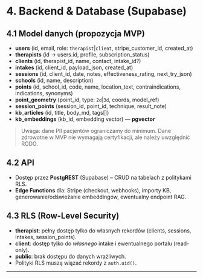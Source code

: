 # 4. Backend & Database (Supabase)
## 4.1 Model danych (propozycja MVP)
- **users** (id, email, role: `therapist`|`client`, stripe_customer_id, created_at)
- **therapists** (id -> users.id, profile, subscription_status)
- **clients** (id, therapist_id, name, contact, intake_id?)
- **intakes** (id, client_id, payload_json, created_at)
- **sessions** (id, client_id, date, notes, effectiveness_rating, next_try_json)
- **schools** (id, name, description)
- **points** (id, school_id, code, name, location_text, contraindications, indications, synonyms)
- **point_geometry** (point_id, type: `2d`|`3d`, coords, model_ref)
- **session_points** (session_id, point_id, technique, result_note)
- **kb_articles** (id, title, body_md, tags[])
- **kb_embeddings** (kb_id, embedding vector) — **pgvector**

> Uwaga: dane PII pacjentów ograniczamy do minimum. Dane zdrowotne w MVP nie wymagają certyfikacji, ale należy uwzględnić RODO.

## 4.2 API
- Dostęp przez **PostgREST** (Supabase) – CRUD na tabelach z politykami RLS.  
- **Edge Functions** dla: Stripe (checkout, webhooks), importy KB, generowanie/odświeżanie embeddingów, ewentualny endpoint RAG.

## 4.3 RLS (Row-Level Security)
- **therapist**: pełny dostęp tylko do własnych rekordów (clients, sessions, intakes, session_points).  
- **client**: dostęp tylko do *własnego* intake i ewentualnego portalu (read-only).  
- **public**: brak dostępu do danych wrażliwych.  
- Polityki RLS muszą wiązać rekordy z `auth.uid()`.

---
